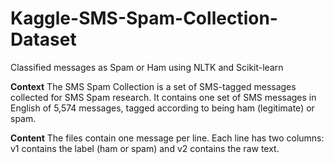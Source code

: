# Kaggle-SMS-Spam-Collection-Dataset
Classified messages as Spam or Ham using NLTK and Scikit-learn

**Context** The SMS Spam Collection is a set of SMS-tagged messages collected for SMS Spam research. It contains one set of SMS messages in English of 5,574 messages, tagged according to being ham (legitimate) or spam.

**Content** The files contain one message per line. Each line has two columns: v1 contains the label (ham or spam) and v2 contains the raw text.
